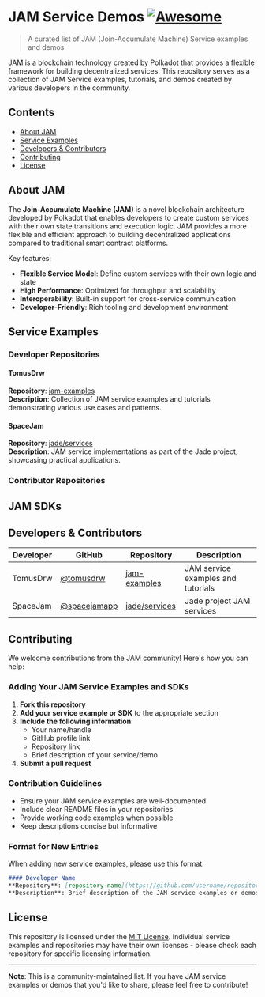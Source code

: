 # JAM Service Demos [![Awesome](https://awesome.re/badge.svg)](https://awesome.re)

> A curated list of JAM (Join-Accumulate Machine) Service examples and demos

JAM is a blockchain technology created by Polkadot that provides a flexible framework for building decentralized services. This repository serves as a collection of JAM Service examples, tutorials, and demos created by various developers in the community.

## Contents

- [About JAM](#about-jam)
- [Service Examples](#service-examples)
- [Developers & Contributors](#developers--contributors)
- [Contributing](#contributing)
- [License](#license)

## About JAM

The **Join-Accumulate Machine (JAM)** is a novel blockchain architecture developed by Polkadot that enables developers to create custom services with their own state transitions and execution logic. JAM provides a more flexible and efficient approach to building decentralized applications compared to traditional smart contract platforms.

Key features:
- **Flexible Service Model**: Define custom services with their own logic and state
- **High Performance**: Optimized for throughput and scalability  
- **Interoperability**: Built-in support for cross-service communication
- **Developer-Friendly**: Rich tooling and development environment

## Service Examples

### Developer Repositories

#### TomusDrw
**Repository**: [jam-examples](https://github.com/tomusdrw/jam-examples)  
**Description**: Collection of JAM service examples and tutorials demonstrating various use cases and patterns.

#### SpaceJam
**Repository**: [jade/services](https://github.com/spacejamapp/jade/tree/main/services)  
**Description**: JAM service implementations as part of the Jade project, showcasing practical applications.

### Contributor Repositories

## JAM SDKs

## Developers & Contributors

| Developer | GitHub | Repository | Description |
|-----------|--------|------------|-------------|
| TomusDrw | [@tomusdrw](https://github.com/tomusdrw) | [jam-examples](https://github.com/tomusdrw/jam-examples) | JAM service examples and tutorials |
| SpaceJam | [@spacejamapp](https://github.com/spacejamapp) | [jade/services](https://github.com/spacejamapp/jade/tree/main/services) | Jade project JAM services |

## Contributing

We welcome contributions from the JAM community! Here's how you can help:

### Adding Your JAM Service Examples and SDKs

1. **Fork this repository**
2. **Add your service example or SDK** to the appropriate section
3. **Include the following information**:
   - Your name/handle
   - GitHub profile link
   - Repository link
   - Brief description of your service/demo
4. **Submit a pull request**

### Contribution Guidelines

- Ensure your JAM service examples are well-documented
- Include clear README files in your repositories
- Provide working code examples when possible
- Keep descriptions concise but informative

### Format for New Entries

When adding new service examples, please use this format:

```markdown
#### Developer Name
**Repository**: [repository-name](https://github.com/username/repository)  
**Description**: Brief description of the JAM service examples or demos.
```

## License

This repository is licensed under the [MIT License](LICENSE). Individual service examples and repositories may have their own licenses - please check each repository for specific licensing information.

---

**Note**: This is a community-maintained list. If you have JAM service examples or demos that you'd like to share, please feel free to contribute!
